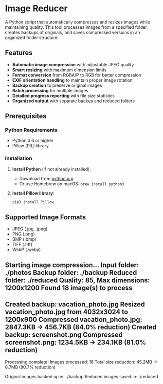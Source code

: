 # Image Reducer

A Python script that automatically compresses and resizes images while maintaining quality. This tool processes images from a specified folder, creates backups of originals, and saves compressed versions in an organized folder structure.

## Features

- **Automatic image compression** with adjustable JPEG quality
- **Smart resizing** with maximum dimension limits
- **Format conversion** from RGBA/P to RGB for better compression
- **EXIF orientation handling** to maintain proper image rotation
- **Backup creation** to preserve original images
- **Batch processing** for multiple images
- **Detailed progress reporting** with file size statistics
- **Organized output** with separate backup and reduced folders


## Prerequisites

### Python Requirements
- Python 3.6 or higher
- Pillow (PIL) library

### Installation

1. **Install Python** (if not already installed):
   - Download from [python.org](https://www.python.org/downloads/)
   - Or use Homebrew on macOS: `brew install python3`

2. **Install Pillow library**:
   ```bash
   pip3 install Pillow


## Supported Image Formats

- JPEG (.jpg, .jpeg)
- PNG (.png)
- BMP (.bmp)
- TIFF (.tiff)
- WebP (.webp)

Starting image compression...
Input folder: ./photos
Backup folder: ./backup
Reduced folder: ./reduced
Quality: 85, Max dimensions: 1200x1200
Found 18 image(s) to process
--------------------------------------------------
Created backup: vacation_photo.jpg
Resized vacation_photo.jpg from 4032x3024 to 1200x900
Compressed vacation_photo.jpg: 2847.3KB → 456.7KB (84.0% reduction)
Created backup: screenshot.png
Compressed screenshot.png: 1234.5KB → 234.1KB (81.0% reduction)
--------------------------------------------------
Processing complete!
Images processed: 18
Total size reduction: 45.2MB → 8.7MB (80.7% reduction)

Original images backed up in: ./backup
Reduced images saved in: ./reduced